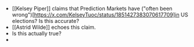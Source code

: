 - [[Kelsey Piper]] claims that Prediction Markets have ("often been wrong")[https://x.com/KelseyTuoc/status/1851427383070617709]in US elections? Is this accurate?
- [[Astrid Wilde]] echoes this claim.
- Is this actually true?
-

